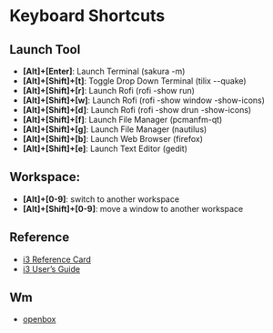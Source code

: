 # Keyboard Shortcuts


## Launch Tool

* **[Alt]+[Enter]**: Launch Terminal (sakura -m)
* **[Alt]+[Shift]+[t]**: Toggle Drop Down Terminal (tilix --quake)
* **[Alt]+[Shift]+[r]**: Launch Rofi (rofi -show run)
* **[Alt]+[Shift]+[w]**: Launch Rofi (rofi -show window -show-icons)
* **[Alt]+[Shift]+[d]**: Launch Rofi (rofi -show drun -show-icons)
* **[Alt]+[Shift]+[f]**: Launch File Manager (pcmanfm-qt)
* **[Alt]+[Shift]+[g]**: Launch File Manager (nautilus)
* **[Alt]+[Shift]+[b]**: Launch Web Browser (firefox)
* **[Alt]+[Shift]+[e]**: Launch Text Editor (gedit)


## Workspace:

* **[Alt]+[0-9]**: switch to another workspace
* **[Alt]+[Shift]+[0-9]**: move a window to another workspace


## Reference

* [i3 Reference Card](https://i3wm.org/docs/refcard.html)
* [i3 User’s Guide](https://i3wm.org/docs/userguide.html)


## Wm

* [openbox](../../prototype/de-box/play-openbox/spec-keybind.md)
